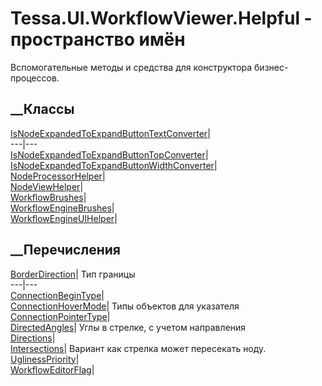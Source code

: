 # Tessa.UI.WorkflowViewer.Helpful - пространство имён
Вспомогательные методы и средства для конструктора бизнес-процессов.
##  __Классы
[IsNodeExpandedToExpandButtonTextConverter](T_Tessa_UI_WorkflowViewer_Helpful_IsNodeExpandedToExpandButtonTextConverter.htm)|  
---|---  
[IsNodeExpandedToExpandButtonTopConverter](T_Tessa_UI_WorkflowViewer_Helpful_IsNodeExpandedToExpandButtonTopConverter.htm)|  
[IsNodeExpandedToExpandButtonWidthConverter](T_Tessa_UI_WorkflowViewer_Helpful_IsNodeExpandedToExpandButtonWidthConverter.htm)|  
[NodeProcessorHelper](T_Tessa_UI_WorkflowViewer_Helpful_NodeProcessorHelper.htm)|  
[NodeViewHelper](T_Tessa_UI_WorkflowViewer_Helpful_NodeViewHelper.htm)|  
[WorkflowBrushes](T_Tessa_UI_WorkflowViewer_Helpful_WorkflowBrushes.htm)|  
[WorkflowEngineBrushes](T_Tessa_UI_WorkflowViewer_Helpful_WorkflowEngineBrushes.htm)|  
[WorkflowEngineUIHelper](T_Tessa_UI_WorkflowViewer_Helpful_WorkflowEngineUIHelper.htm)|  
## __Перечисления
[BorderDirection](T_Tessa_UI_WorkflowViewer_Helpful_BorderDirection.htm)|  Тип
границы  
---|---  
[ConnectionBeginType](T_Tessa_UI_WorkflowViewer_Helpful_ConnectionBeginType.htm)|  
[ConnectionHoverMode](T_Tessa_UI_WorkflowViewer_Helpful_ConnectionHoverMode.htm)|
Типы объектов для указателя  
[ConnectionPointerType](T_Tessa_UI_WorkflowViewer_Helpful_ConnectionPointerType.htm)|  
[DirectedAngles](T_Tessa_UI_WorkflowViewer_Helpful_DirectedAngles.htm)|  Углы
в стрелке, с учетом направления  
[Directions](T_Tessa_UI_WorkflowViewer_Helpful_Directions.htm)|  
[Intersections](T_Tessa_UI_WorkflowViewer_Helpful_Intersections.htm)|  Вариант
как стрелка может пересекать ноду.  
[UglinessPriority](T_Tessa_UI_WorkflowViewer_Helpful_UglinessPriority.htm)|  
[WorkflowEditorFlag](T_Tessa_UI_WorkflowViewer_Helpful_WorkflowEditorFlag.htm)|

